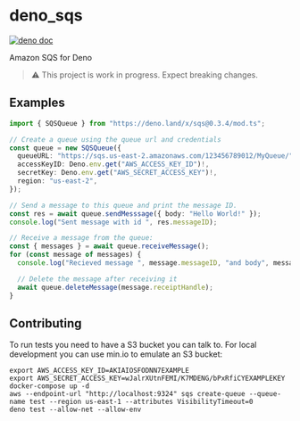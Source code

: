 # deno_sqs

[![deno doc](https://doc.deno.land/badge.svg)](https://doc.deno.land/https/deno.land/x/sqs/mod.ts)

Amazon SQS for Deno

> ⚠️ This project is work in progress. Expect breaking changes.

## Examples

```ts
import { SQSQueue } from "https://deno.land/x/sqs@0.3.4/mod.ts";

// Create a queue using the queue url and credentials
const queue = new SQSQueue({
  queueURL: "https://sqs.us-east-2.amazonaws.com/123456789012/MyQueue/",
  accessKeyID: Deno.env.get("AWS_ACCESS_KEY_ID")!,
  secretKey: Deno.env.get("AWS_SECRET_ACCESS_KEY")!,
  region: "us-east-2",
});

// Send a message to this queue and print the message ID.
const res = await queue.sendMesssage({ body: "Hello World!" });
console.log("Sent message with id ", res.messageID);

// Receive a message from the queue:
const { messages } = await queue.receiveMessage();
for (const message of messages) {
  console.log("Recieved message ", message.messageID, "and body", message.body);

  // Delete the message after receiving it
  await queue.deleteMessage(message.receiptHandle);
}
```

## Contributing

To run tests you need to have a S3 bucket you can talk to. For local development you can use min.io to emulate an S3 bucket:

```
export AWS_ACCESS_KEY_ID=AKIAIOSFODNN7EXAMPLE
export AWS_SECRET_ACCESS_KEY=wJalrXUtnFEMI/K7MDENG/bPxRfiCYEXAMPLEKEY
docker-compose up -d
aws --endpoint-url "http://localhost:9324" sqs create-queue --queue-name test --region us-east-1 --attributes VisibilityTimeout=0
deno test --allow-net --allow-env
```
